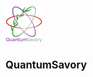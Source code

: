 <img src="https://github.com/QuantumSavory/.github/raw/main/assets/logo.png" style="max-width:100px">

# QuantumSavory

